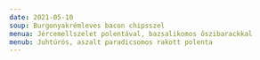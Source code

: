 ```yaml
---
date: 2021-05-10
soup: Burgonyakrémleves bacon chipsszel
menua: Jércemellszelet polentával, bazsalikomos őszibarackkal
menub: Juhtúrós, aszalt paradicsomos rakott polenta
---
```

